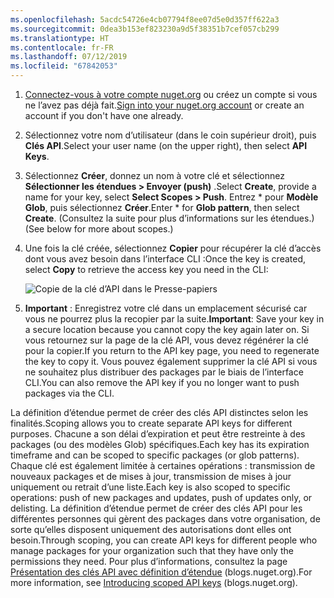 ```yaml
---
ms.openlocfilehash: 5acdc54726e4cb07794f8ee07d5e0d357ff622a3
ms.sourcegitcommit: 0dea3b153ef823230a9d5f38351b7cef057cb299
ms.translationtype: HT
ms.contentlocale: fr-FR
ms.lasthandoff: 07/12/2019
ms.locfileid: "67842053"
---
```

1. <span data-ttu-id="d3eaf-101">[Connectez-vous à votre compte nuget.org](https://www.nuget.org/users/account/LogOn?returnUrl=%2F) ou créez un compte si vous ne l’avez pas déjà fait.</span><span class="sxs-lookup"><span data-stu-id="d3eaf-101">[Sign into your nuget.org account](https://www.nuget.org/users/account/LogOn?returnUrl=%2F) or create an account if you don't have one already.</span></span>

1. <span data-ttu-id="d3eaf-102">Sélectionnez votre nom d’utilisateur (dans le coin supérieur droit), puis **Clés API**.</span><span class="sxs-lookup"><span data-stu-id="d3eaf-102">Select your user name (on the upper right), then select **API Keys**.</span></span>

1. <span data-ttu-id="d3eaf-103">Sélectionnez **Créer**, donnez un nom à votre clé et sélectionnez **Sélectionner les étendues > Envoyer (push)** .</span><span class="sxs-lookup"><span data-stu-id="d3eaf-103">Select **Create**, provide a name for your key, select **Select Scopes > Push**.</span></span> <span data-ttu-id="d3eaf-104">Entrez \* pour **Modèle Glob**, puis sélectionnez **Créer**.</span><span class="sxs-lookup"><span data-stu-id="d3eaf-104">Enter \* for **Glob pattern**, then select **Create**.</span></span> <span data-ttu-id="d3eaf-105">(Consultez la suite pour plus d’informations sur les étendues.)</span><span class="sxs-lookup"><span data-stu-id="d3eaf-105">(See below for more about scopes.)</span></span>

1. <span data-ttu-id="d3eaf-106">Une fois la clé créée, sélectionnez **Copier** pour récupérer la clé d’accès dont vous avez besoin dans l’interface CLI :</span><span class="sxs-lookup"><span data-stu-id="d3eaf-106">Once the key is created, select **Copy** to retrieve the access key you need in the CLI:</span></span>

    ![Copie de la clé d’API dans le Presse-papiers](../media/QS_Create-02-APIKey.png)

1. <span data-ttu-id="d3eaf-108">**Important** : Enregistrez votre clé dans un emplacement sécurisé car vous ne pourrez plus la recopier par la suite.</span><span class="sxs-lookup"><span data-stu-id="d3eaf-108">**Important**: Save your key in a secure location because you cannot copy the key again later on.</span></span> <span data-ttu-id="d3eaf-109">Si vous retournez sur la page de la clé API, vous devez régénérer la clé pour la copier.</span><span class="sxs-lookup"><span data-stu-id="d3eaf-109">If you return to the API key page, you need to regenerate the key to copy it.</span></span> <span data-ttu-id="d3eaf-110">Vous pouvez également supprimer la clé API si vous ne souhaitez plus distribuer des packages par le biais de l’interface CLI.</span><span class="sxs-lookup"><span data-stu-id="d3eaf-110">You can also remove the API key if you no longer want to push packages via the CLI.</span></span>

<span data-ttu-id="d3eaf-111">La définition d’étendue permet de créer des clés API distinctes selon les finalités.</span><span class="sxs-lookup"><span data-stu-id="d3eaf-111">Scoping allows you to create separate API keys for different purposes.</span></span> <span data-ttu-id="d3eaf-112">Chacune a son délai d’expiration et peut être restreinte à des packages (ou des modèles Glob) spécifiques.</span><span class="sxs-lookup"><span data-stu-id="d3eaf-112">Each key has its expiration timeframe and can be scoped to specific packages (or glob patterns).</span></span> <span data-ttu-id="d3eaf-113">Chaque clé est également limitée à certaines opérations : transmission de nouveaux packages et de mises à jour, transmission de mises à jour uniquement ou retrait d’une liste.</span><span class="sxs-lookup"><span data-stu-id="d3eaf-113">Each key is also scoped to specific operations: push of new packages and updates, push of updates only, or delisting.</span></span> <span data-ttu-id="d3eaf-114">La définition d’étendue permet de créer des clés API pour les différentes personnes qui gèrent des packages dans votre organisation, de sorte qu’elles disposent uniquement des autorisations dont elles ont besoin.</span><span class="sxs-lookup"><span data-stu-id="d3eaf-114">Through scoping, you can create API keys for different people who manage packages for your organization such that they have only the permissions they need.</span></span> <span data-ttu-id="d3eaf-115">Pour plus d’informations, consultez la page [Présentation des clés API avec définition d’étendue](https://blog.nuget.org/20170202/introducing-scoped-api-keys.html) (blogs.nuget.org).</span><span class="sxs-lookup"><span data-stu-id="d3eaf-115">For more information, see [Introducing scoped API keys](https://blog.nuget.org/20170202/introducing-scoped-api-keys.html) (blogs.nuget.org).</span></span>